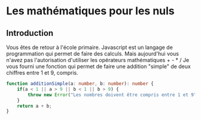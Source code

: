 # Les mathématiques pour les nuls

## Introduction

Vous êtes de retour à l'école primaire.
Javascript est un langage de programmation qui permet de faire des calculs.
Mais aujourd'hui vous n'avez pas l'autorisation d'utiliser les opérateurs mathématiques + - * /
Je vous fourni une fonction qui permet de faire une addition "simple" de deux chiffres entre 1 et 9, compris.

```typescript
function additionSimple(a: number, b: number): number {
    if(a < 1 || a > 9 || b < 1 || b > 9) {
        throw new Error("Les nombres doivent être compris entre 1 et 9");
    }
    return a + b;
}
```